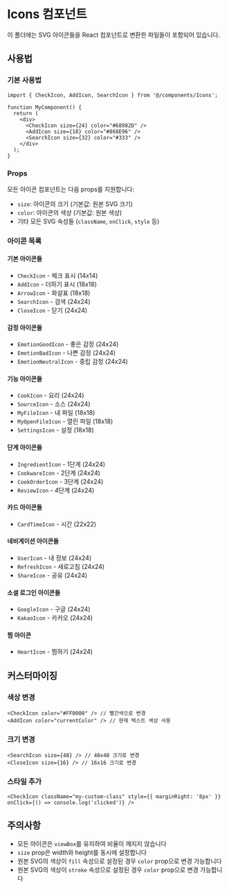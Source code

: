 # Icons 컴포넌트

이 폴더에는 SVG 아이콘들을 React 컴포넌트로 변환한 파일들이 포함되어 있습니다.

## 사용법

### 기본 사용법

```tsx
import { CheckIcon, AddIcon, SearchIcon } from '@/components/Icons';

function MyComponent() {
  return (
    <div>
      <CheckIcon size={24} color="#68982D" />
      <AddIcon size={18} color="#868E96" />
      <SearchIcon size={32} color="#333" />
    </div>
  );
}
```

### Props

모든 아이콘 컴포넌트는 다음 props를 지원합니다:

- `size`: 아이콘의 크기 (기본값: 원본 SVG 크기)
- `color`: 아이콘의 색상 (기본값: 원본 색상)
- 기타 모든 SVG 속성들 (`className`, `onClick`, `style` 등)

### 아이콘 목록

#### 기본 아이콘들

- `CheckIcon` - 체크 표시 (14x14)
- `AddIcon` - 더하기 표시 (18x18)
- `ArrowIcon` - 화살표 (18x18)
- `SearchIcon` - 검색 (24x24)
- `CloseIcon` - 닫기 (24x24)

#### 감정 아이콘들

- `EmotionGoodIcon` - 좋은 감정 (24x24)
- `EmotionBadIcon` - 나쁜 감정 (24x24)
- `EmotionNeutralIcon` - 중립 감정 (24x24)

#### 기능 아이콘들

- `CookIcon` - 요리 (24x24)
- `SourceIcon` - 소스 (24x24)
- `MyFileIcon` - 내 파일 (18x18)
- `MyOpenFileIcon` - 열린 파일 (18x18)
- `SettingsIcon` - 설정 (18x18)

#### 단계 아이콘들

- `IngredientIcon` - 1단계 (24x24)
- `CookwareIcon` - 2단계 (24x24)
- `CookOrderIcon` - 3단계 (24x24)
- `ReviewIcon` - 4단계 (24x24)

#### 카드 아이콘들

- `CardTimeIcon` - 시간 (22x22)

#### 네비게이션 아이콘들

- `UserIcon` - 내 정보 (24x24)
- `RefreshIcon` - 새로고침 (24x24)
- `ShareIcon` - 공유 (24x24)

#### 소셜 로그인 아이콘들

- `GoogleIcon` - 구글 (24x24)
- `KakaoIcon` - 카카오 (24x24)

#### 찜 아이콘

- `HeartIcon` - 찜하기 (24x24)

## 커스터마이징

### 색상 변경

```tsx
<CheckIcon color="#FF0000" /> // 빨간색으로 변경
<AddIcon color="currentColor" /> // 현재 텍스트 색상 사용
```

### 크기 변경

```tsx
<SearchIcon size={48} /> // 48x48 크기로 변경
<CloseIcon size={16} /> // 16x16 크기로 변경
```

### 스타일 추가

```tsx
<CheckIcon className="my-custom-class" style={{ marginRight: '8px' }} onClick={() => console.log('clicked')} />
```

## 주의사항

- 모든 아이콘은 `viewBox`를 유지하여 비율이 깨지지 않습니다
- `size` prop은 width와 height를 동시에 설정합니다
- 원본 SVG의 색상이 `fill` 속성으로 설정된 경우 `color` prop으로 변경 가능합니다
- 원본 SVG의 색상이 `stroke` 속성으로 설정된 경우 `color` prop으로 변경 가능합니다
